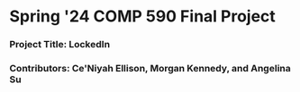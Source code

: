 # Spring '24 COMP 590 Final Project
### Project Title: LockedIn
### Contributors: Ce'Niyah Ellison, Morgan Kennedy, and Angelina Su
